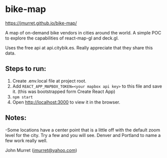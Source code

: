 bike-map
========

https://jmurret.github.io/bike-map/

A map of on-demand bike vendors in cities around the world.  A simple POC to explore the capabilities of react-map-gl and deck.gl.

Uses the free api at api.citybik.es.  Really appreciate that they share this data.  

Steps to run:
--------------------------
1. Create .env.local file at project root.
2. Add `REACT_APP_MAPBOX_TOKEN=<your mapbox api key>` to this file and save it.  (this was bootstrapped form Create React App)
3.  `npm start`
4. Open [http://localhost:3000](http://localhost:3000) to view it in the browser.

Notes:
--------------------------
-Some locations have a center point that is a little off with the default zoom level for the city.  Try a few and you will see.  Denver and Portland to name a few work really well.  

John Murret (jmurret@yahoo.com)

